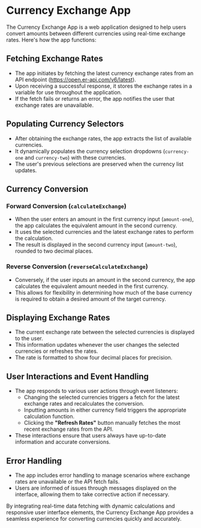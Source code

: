 # Currency Exchange App

The Currency Exchange App is a web application designed to help users convert amounts between different currencies using real-time exchange rates. Here's how the app functions:

## Fetching Exchange Rates

- The app initiates by fetching the latest currency exchange rates from an API endpoint (https://open.er-api.com/v6/latest).
- Upon receiving a successful response, it stores the exchange rates in a variable for use throughout the application.
- If the fetch fails or returns an error, the app notifies the user that exchange rates are unavailable.

## Populating Currency Selectors

- After obtaining the exchange rates, the app extracts the list of available currencies.
- It dynamically populates the currency selection dropdowns (`currency-one` and `currency-two`) with these currencies.
- The user's previous selections are preserved when the currency list updates.

## Currency Conversion

### Forward Conversion (`calculateExchange`)

- When the user enters an amount in the first currency input (`amount-one`), the app calculates the equivalent amount in the second currency.
- It uses the selected currencies and the latest exchange rates to perform the calculation.
- The result is displayed in the second currency input (`amount-two`), rounded to two decimal places.

### Reverse Conversion (`reverseCalculateExchange`)

- Conversely, if the user inputs an amount in the second currency, the app calculates the equivalent amount needed in the first currency.
- This allows for flexibility in determining how much of the base currency is required to obtain a desired amount of the target currency.

## Displaying Exchange Rates

- The current exchange rate between the selected currencies is displayed to the user.
- This information updates whenever the user changes the selected currencies or refreshes the rates.
- The rate is formatted to show four decimal places for precision.

## User Interactions and Event Handling

- The app responds to various user actions through event listeners:
  - Changing the selected currencies triggers a fetch for the latest exchange rates and recalculates the conversion.
  - Inputting amounts in either currency field triggers the appropriate calculation function.
  - Clicking the **"Refresh Rates"** button manually fetches the most recent exchange rates from the API.
- These interactions ensure that users always have up-to-date information and accurate conversions.

## Error Handling

- The app includes error handling to manage scenarios where exchange rates are unavailable or the API fetch fails.
- Users are informed of issues through messages displayed on the interface, allowing them to take corrective action if necessary.

By integrating real-time data fetching with dynamic calculations and responsive user interface elements, the Currency Exchange App provides a seamless experience for converting currencies quickly and accurately.
